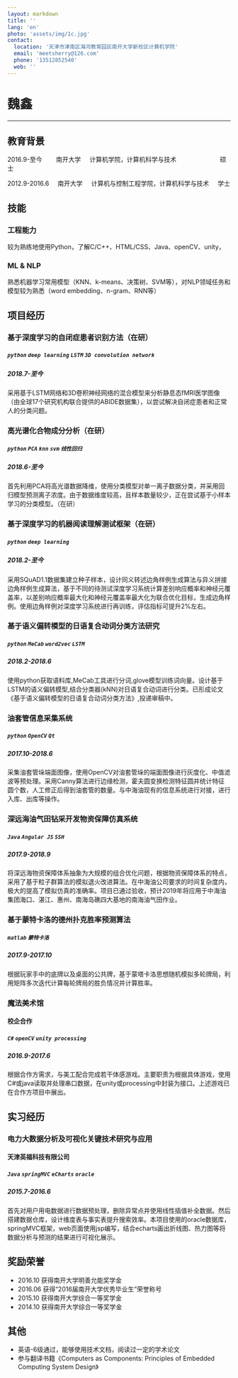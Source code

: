 ```yaml
---
layout: markdown
title: ''
lang: 'en'
photo: 'assets/img/1c.jpg'
contact:
  location: '天津市津南区海河教育园区南开大学新校区计算机学院'
  email: 'meetsherry@126.com'
  phone: '13512852540'
  web: ''
---
```


# 魏鑫

-----------

## 教育背景
2016.9-至今&nbsp;&nbsp;&nbsp;&nbsp;&nbsp;&nbsp;&nbsp;
南开大学&nbsp;&nbsp;&nbsp;&nbsp;
计算机学院，计算机科学与技术&nbsp;&nbsp;&nbsp;&nbsp;&nbsp;&nbsp;&nbsp;&nbsp;&nbsp;&nbsp;&nbsp;&nbsp;&nbsp;&nbsp;&nbsp;&nbsp;&nbsp;&nbsp;&nbsp;&nbsp;&nbsp;&nbsp;&nbsp;&nbsp;
硕士

2012.9-2016.6&nbsp;&nbsp;&nbsp;&nbsp;
南开大学&nbsp;&nbsp;&nbsp;&nbsp;
计算机与控制工程学院，计算机科学与技术&nbsp;&nbsp;&nbsp;&nbsp;
学士


## 技能

### 工程能力
  较为熟练地使用Python，了解C/C++、HTML/CSS、Java、openCV、unity，
 
### ML & NLP
  熟悉机器学习常用模型（KNN、k-means、决策树、SVM等），对NLP领域任务和模型较为熟悉（word embedding、n-gram、RNN等）


  


## 项目经历

### 基于深度学习的自闭症患者识别方法（在研）
##### `python`  `deep learning` `LSTM` `3D convolution network`
##### 2018.7-至今
采用基于LSTM网络和3D卷积神经网络的混合模型来分析静息态fMRI医学图像（由全球17个研究机构联合提供的ABIDE数据集），以尝试解决自闭症患者和正常人的分类问题。

### 高光谱化合物成分分析（在研）
##### `python` `PCA` `knn` `svm` `线性回归` 
##### 2018.6-至今
首先利用PCA将高光谱数据降维，使用分类模型对单一离子数据分类，并采用回归模型预测离子浓度。由于数据维度较高，且样本数量较少，正在尝试基于小样本学习的分类模型。（在研）

### 基于深度学习的机器阅读理解测试框架（在研）
##### `python`  `deep learning`
##### 2018.2-至今
采用SQuAD1.1数据集建立种子样本，设计同义转述边角样例生成算法与异义拼接边角样例生成算法，基于不同的待测试深度学习系统计算差别响应概率和神经元覆盖率，以差别响应概率最大化和神经元覆盖率最大化为联合优化目标，生成边角样例。使用边角样例对深度学习系统进行再训练，评估指标可提升2%左右。


### 基于语义偏转模型的日语复合动词分类方法研究
##### `python` `MeCab` `word2vec` `LSTM`
##### 2018.2-2018.6
使用python获取语料库,MeCab工具进行分词,glove模型训练词向量。设计基于LSTM的语义偏转模型,结合分类器(kNN)对日语复合动词进行分类。已形成论文《基于语义偏转模型的日语复合动词分类方法》,投递审稿中。

### 油套管信息采集系统
##### `python` `OpenCV` `Qt`
##### 2017.10-2018.6
采集油套管垛端面图像，使用OpenCV对油套管垛的端面图像进行灰度化、中值滤波等预处理。采用Canny算法进行边缘检测，霍夫圆变换检测特征圆并统计特征圆个数，人工修正后得到油套管的数量。与中海油现有的信息系统进行对接，进行入库、出库等操作。

### 深远海油气田钻采开发物资保障仿真系统
##### `Java` `Angular JS` `SSH`
##### 2017.9-2018.9
将深远海物资保障体系抽象为大规模的组合优化问题，根据物资保障体系的特点，采用了基于粒子群算法的模拟退火改进算法。在中海油公司要求的时间复杂度内，极大的提高了模拟仿真的准确率。项目已通过验收，预计2019年将应用于中海油集团海口、湛江、惠州、南海岛礁四大基地的南海油气田作业。

### 基于蒙特卡洛的德州扑克胜率预测算法
##### `matlab` `蒙特卡洛`
##### 2017.9-2017.10
根据玩家手中的底牌以及桌面的公共牌，基于蒙塔卡洛思想随机模拟多轮牌局，利用矩阵多次迭代计算每轮牌局的胜负情况并计算胜率。

### 魔法美术馆
#### 校企合作
##### `C#` `openCV` `unity`  `processing` 
##### 2016.9-2017.6
根据合作方需求，与美工配合完成若干体感游戏。主要职责为根据具体游戏，使用C#或java读取并处理串口数据，在unity或processing中封装为接口。上述游戏已在合作方项目中展出。

## 实习经历
### 电力大数据分析及可视化关键技术研究与应用
#### 天津英福科技有限公司
##### `Java` `springMVC` `eCharts` `oracle`
##### 2015.7-2016.6
首先对用户用电数据进行数据预处理，删除异常点并使用线性插值补全数据。然后搭建数据仓库，设计维度表与事实表提升搜索效率。本项目使用的oracle数据库，springMVC框架，web页面使用jsp编写，结合echarts画出折线图、热力图等将数据分析与预测的结果进行可视化展示。

## 奖励荣誉
* 2016.10       获得南开大学明善允能奖学金
* 2016.06       获得“2016届南开大学优秀毕业生”荣誉称号
* 2015.10       获得南开大学综合一等奖学金
* 2014.10       获得南开大学综合一等奖学金

## 其他
* 英语-6级通过，能够使用技术文档，阅读过一定的学术论文
* 参与翻译书籍《Computers as Components: Principles of Embedded Computing System Design》



